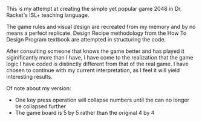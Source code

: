 This is my attempt at creating the simple yet popular game 2048 in Dr. Racket's ISL+ teaching language. 

The game rules and visual design are recreated from my memory and by no means a perfect replicate. Design Recipe methodology from the How To Design Program textbook are attempted in structuring the code.

After consulting someone that knows the game better and has played it siginificantly more than I have, I have come to the realization that the game logic I have coded is distinctly different from that of the real game. I have chosen to continue with my current interpretation, as I feel it will yield interesting results.

Of note about my version:
- One key press operation will collapse numbers until the can no longer be collapsed further
- The game board is 5 by 5 rather than the original 4 by 4
